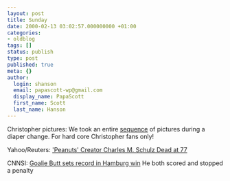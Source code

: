 ```yaml
---
layout: post
title: Sunday
date: 2000-02-13 03:02:57.000000000 +01:00
categories:
- oldblog
tags: []
status: publish
type: post
published: true
meta: {}
author:
  login: shanson
  email: papascott-wp@gmail.com
  display_name: PapaScott
  first_name: Scott
  last_name: Hanson
---
```

<p>Christopher pictures: We took an entire <a href="http://albums.photopoint.com/j/ViewPhoto?u=185392&a=1816050&p=16358198">sequence</a> of pictures during a diaper change. For hard core Christopher fans only!</p>
<p>Yahoo/Reuters: <a href="http://dailynews.yahoo.com/h/nm/20000213/ts/people_schulz_3.html">'Peanuts' Creator Charles M. Schulz Dead at 77</a></p>
<p>CNNSI: <a href="http://cnnsi.com/soccer/world/news/2000/02/13/german_roundup_ap/">Goalie Butt sets record in Hamburg win</a> He both scored and stopped a penalty</p>
